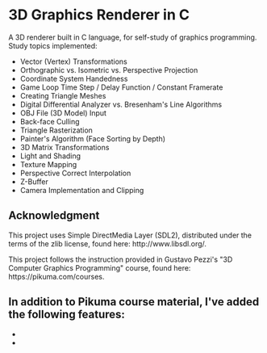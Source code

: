 # 3D Graphics Renderer in C

<p>A 3D renderer built in C language, for self-study of graphics programming.<br>
Study topics implemented:<br>
<ul>
    <li>Vector (Vertex) Transformations</li>
    <li>Orthographic vs. Isometric vs. Perspective Projection</li>
    <li>Coordinate System Handedness</li>
    <li>Game Loop Time Step / Delay Function / Constant Framerate</li>
    <li>Creating Triangle Meshes</li>
    <li>Digital Differential Analyzer vs. Bresenham's Line Algorithms</li>
    <li>OBJ File (3D Model) Input</li>
    <li>Back-face Culling</li>
    <li>Triangle Rasterization</li>
    <li>Painter's Algorithm (Face Sorting by Depth)</li>
    <li>3D Matrix Transformations</li>
    <li>Light and Shading</li>
    <li>Texture Mapping</li>
    <li>Perspective Correct Interpolation</li>
    <li>Z-Buffer</li>
    <li>Camera Implementation and Clipping</li>
</ul>
</p>

## Acknowledgment

<p>This project uses Simple DirectMedia Layer (SDL2), distributed under the 
terms of the zlib license, found here: http://www.libsdl.org/.</p>

<p>This project follows the instruction provided in Gustavo Pezzi's "3D Computer
Graphics Programming" course, found here: https://pikuma.com/courses.<br>

In addition to Pikuma course material, I've added the following features:
-
-
-
</p>